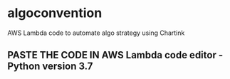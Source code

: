 # algoconvention
AWS Lambda code to automate algo strategy using Chartink

## PASTE THE CODE IN AWS Lambda code editor - Python version 3.7


